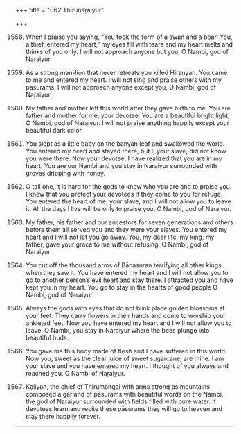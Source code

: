 +++
title = "062 Thirunaṛaiyur"

+++

1558. When I praise you saying,
      “You took the form of a swan and a boar.
      You, a thief, entered my heart,”
      my eyes fill with tears
      and my heart melts and thinks of you only.
      I will not approach anyone but you, O Nambi, god of Naṛaiyur.

1559. As a strong man-lion that never retreats you killed Hiraṇyan.
      You came to me and entered my heart.
      I will not sing and praise others with my pāsurams,
      I will not approach anyone except you, O Nambi, god of Naṛaiyur.

1560. My father and mother left this world
      after they gave birth to me.
      You are father and mother for me, your devotee.
      You are a beautiful bright light,
      O Nambi, god of Naṛaiyur. I will not praise anything happily
      except your beautiful dark color.

1561. You slept as a little baby
      on the banyan leaf and swallowed the world.
      You entered my heart and stayed there,
      but I, your slave, did not know you were there.
      Now your devotee, I have realized that you are in my heart.
      You are our Nambi and you stay in Naraiyur
      surrounded with groves dripping with honey.

1562. O tall one, it is hard
      for the gods to know who you are and to praise you.
      I knew that you protect your devotees
      if they come to you for refuge.
      You entered the heart of me, your slave,
      and I will not allow you to leave it.
      All the days I live will be only to praise you,
      O Nambi, god of Naraiyur.

1563. My father, his father and our ancestors
      for seven generations and others before them all served you
      and they were your slaves.
      You entered my heart
      and I will not let you go away.
      You, my dear life, my king, my father,
      gave your grace to me without refusing,
      O Nambi, god of Naraiyur.

1564. You cut off the thousand arms of Bānasuran
      terrifying all other kings when they saw it.
      You have entered my heart
      and I will not allow you to go
      to another person’s evil heart and stay there.
      I attracted you and have kept you in my heart.
      You go to stay in the hearts of good people
      O Nambi, god of Naraiyur.

1565. Always the gods with eyes that do not blink
      place golden blossoms at your feet.
      They carry flowers in their hands
      and come to worship your ankleted feet.
      Now you have entered my heart
      and I will not allow you to leave.
      O Nambi, you stay in Naṛaiyur
      where the bees plunge into beautiful buds.

1566. You gave me this body made of flesh
      and I have suffered in this world.
      Now you, sweet as the clear juice of sweet sugarcane, are mine.
      I am your slave and you have entered my heart.
      I thought of you always and reached you,
      O Nambi of Naṛaiyur.

1567. Kaliyan, the chief of Thirumangai
      with arms strong as mountains
      composed a garland of pāsurams with beautiful words
      on the Nambi, the god of Naraiyur
      surrounded with fields filled with pure water.
      If devotees learn and recite these pāsurams
      they will go to heaven and stay there happily forever.
------
